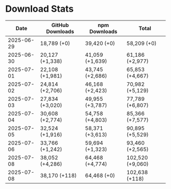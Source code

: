 # Download Stats

| Date       | GitHub Downloads | npm Downloads   | Total            |
| ---------- | ---------------- | --------------- | ---------------- |
| 2025-06-29 | 18,789 (+0)      | 39,420 (+0)     | 58,209 (+0)      |
| 2025-06-30 | 20,127 (+1,338)  | 41,059 (+1,639) | 61,186 (+2,977)  |
| 2025-07-01 | 22,108 (+1,981)  | 43,745 (+2,686) | 65,853 (+4,667)  |
| 2025-07-02 | 24,814 (+2,706)  | 46,168 (+2,423) | 70,982 (+5,129)  |
| 2025-07-03 | 27,834 (+3,020)  | 49,955 (+3,787) | 77,789 (+6,807)  |
| 2025-07-04 | 30,608 (+2,774)  | 54,758 (+4,803) | 85,366 (+7,577)  |
| 2025-07-05 | 32,524 (+1,916)  | 58,371 (+3,613) | 90,895 (+5,529)  |
| 2025-07-06 | 33,766 (+1,242)  | 59,694 (+1,323) | 93,460 (+2,565)  |
| 2025-07-08 | 38,052 (+4,286)  | 64,468 (+4,774) | 102,520 (+9,060) |
| 2025-07-08 | 38,170 (+118)    | 64,468 (+0)     | 102,638 (+118)   |

